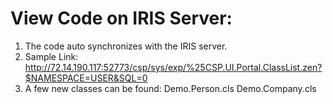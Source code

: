 # View Code on IRIS Server:

1. The code auto synchronizes with the IRIS server.
2. Sample Link:  http://72.14.190.117:52773/csp/sys/exp/%25CSP.UI.Portal.ClassList.zen?$NAMESPACE=USER&SQL=0
3. A few new classes can be found:
   Demo.Person.cls
   Demo.Company.cls
